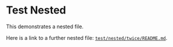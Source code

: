 # Test Nested

This demonstrates a nested file.

Here is a link to a further nested file:
[`test/nested/twice/README.md`](./twice/README.md).